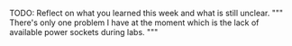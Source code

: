 TODO: Reflect on what you learned this week and what is still unclear.
""" There's only one problem I have at the moment which is the lack of available power sockets during labs. """
